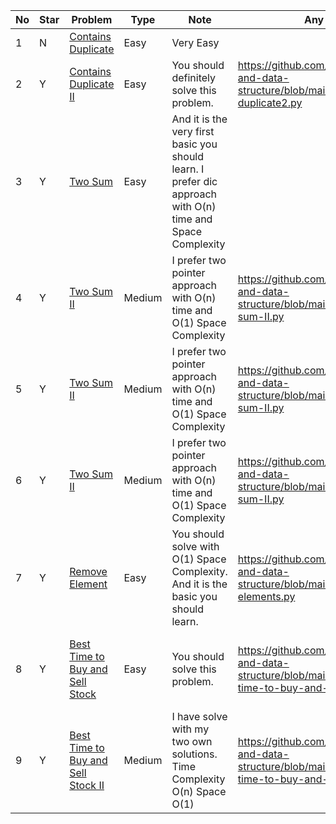 No|Star|Problem| Type| Note| Any Reference| Related
| -------------| ------------- | ------------- |------------- |------------- |------------- |------------- |
1|N|[Contains Duplicate](https://leetcode.com/problems/contains-duplicate/)|Easy|Very Easy||
2|Y|[Contains Duplicate II](https://leetcode.com/problems/contains-duplicate-ii/)|Easy|You should definitely solve this problem.|https://github.com/SaPhyoThuHtet/algos-and-data-structure/blob/main/array/basics/contains-duplicate2.py|
3|Y|[Two Sum](https://leetcode.com/problems/two-sum/)| Easy|And it is the very first basic you should learn. I prefer dic approach with O(n) time and Space Complexity||Two SumII, Three Sum, Four Sum, K-Sum
4|Y|[Two Sum II](https://leetcode.com/problems/two-sum-ii-input-array-is-sorted/)|Medium|I prefer two pointer approach with O(n) time and O(1) Space Complexity|https://github.com/SaPhyoThuHtet/algos-and-data-structure/blob/main/array/basics/two-sum-II.py|Two SumIII, Three Sum, Four Sum, K-Sum
5|Y|[Two Sum II](https://leetcode.com/problems/two-sum-ii-input-array-is-sorted/)|Medium|I prefer two pointer approach with O(n) time and O(1) Space Complexity|https://github.com/SaPhyoThuHtet/algos-and-data-structure/blob/main/array/basics/two-sum-II.py|Two SumIII, Three Sum, Four Sum, K-Sum
6|Y|[Two Sum II](https://leetcode.com/problems/two-sum-ii-input-array-is-sorted/)|Medium|I prefer two pointer approach with O(n) time and O(1) Space Complexity|https://github.com/SaPhyoThuHtet/algos-and-data-structure/blob/main/array/basics/two-sum-II.py|Two SumIII, Three Sum, Four Sum, K-Sum
7|Y|[Remove Element](https://leetcode.com/problems/remove-element/)| Easy|You should solve with O(1) Space Complexity. And it is the basic you should learn.|https://github.com/SaPhyoThuHtet/algos-and-data-structure/blob/main/array/basics/remove-elements.py|First Missing Positive
8|Y|[Best Time to Buy and Sell Stock](https://leetcode.com/problems/best-time-to-buy-and-sell-stock/)|Easy|You should solve this problem.|https://github.com/SaPhyoThuHtet/algos-and-data-structure/blob/main/array/basics/best-time-to-buy-and-sell.py|Best Time to Buy and Sell II, III, IV
9|Y|[Best Time to Buy and Sell Stock II](https://leetcode.com/problems/best-time-to-buy-aMediumell-stock-ii/)| Medium|I have solve with my two own solutions. Time Complexity O(n) Space O(1)|https://github.com/SaPhyoThuHtet/algos-and-data-structure/blob/main/array/basics/best-time-to-buy-and-sell-approach.py|Best Time to Buy and Sell III, IV
